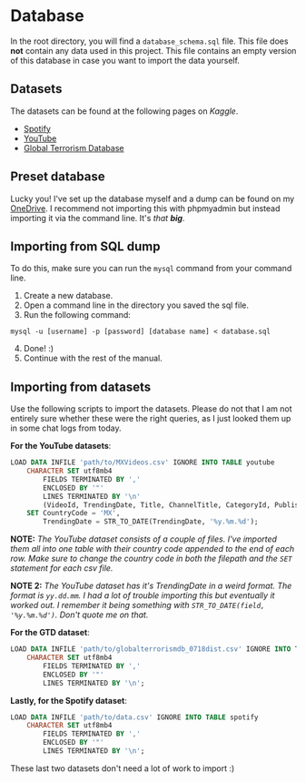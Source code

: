 # Database
In the root directory, you will find a `database_schema.sql` file. This file does **not** contain any data used in this project. This file contains an empty version of this database in case you want to import the data yourself.

## Datasets
The datasets can be found at the following pages on *Kaggle*.
- [Spotify](https://www.kaggle.com/edumucelli/spotifys-worldwide-daily-song-ranking)
- [YouTube](https://www.kaggle.com/datasnaek/youtube-new)
- [Global Terrorism Database](https://www.kaggle.com/START-UMD/gtd)

## Preset database
Lucky you! I've set up the database myself and a dump can be found on my [OneDrive](https://newuniversity-my.sharepoint.com/:u:/g/personal/ryan_de_jonge_student_nhlstenden_com/Ee6t_UjXR7VKoG89icNRFwoBll7kllj1FewMUNaHtzY_9A?e=0cYXSX). I recommend not importing this with phpmyadmin but instead importing it via the command line. It's _that **big**_.

## Importing from SQL dump
To do this, make sure you can run the `mysql` command from your command line.
1. Create a new database.
2. Open a command line in the directory you saved the sql file.
3. Run the following command: 
```
mysql -u [username] -p [password] [database name] < database.sql
```
4. Done! :)
5. Continue with the rest of the manual.

## Importing from datasets
Use the following scripts to import the datasets. Please do not that I am not entirely sure whether these were the right queries, as I just looked them up in some chat logs from today.

**For the YouTube datasets**:
```sql
LOAD DATA INFILE 'path/to/MXVideos.csv' IGNORE INTO TABLE youtube
    CHARACTER SET utf8mb4
        FIELDS TERMINATED BY ','
        ENCLOSED BY '"'
        LINES TERMINATED BY '\n'
        (VideoId, TrendingDate, Title, ChannelTitle, CategoryId, PublishTime, Tags, Views, Likes, Dislikes, CommentCount, ThumbnailLink, CommentsDisabled, RatingsDisabled, VideoErrorOrRemoved, Description)
    SET CountryCode = 'MX',
        TrendingDate = STR_TO_DATE(TrendingDate, '%y.%m.%d');
```
**NOTE:** *The YouTube dataset consists of a couple of files. I've imported them all into one table with their country code appended to the end of each row. Make sure to change the country code in both the filepath and the `SET` statement for each csv file.*

**NOTE 2:** *The YouTube dataset has it's TrendingDate in a weird format. The format is `yy.dd.mm`. I had a lot of trouble importing this but eventually it worked out. I remember it being something with `STR_TO_DATE(field, '%y.%m.%d')`. Don't quote me on that.*

**For the GTD dataset**:
```sql
LOAD DATA INFILE 'path/to/globalterrorismdb_0718dist.csv' IGNORE INTO TABLE gtd
    CHARACTER SET utf8mb4
        FIELDS TERMINATED BY ','
        ENCLOSED BY '"'
        LINES TERMINATED BY '\n';
```

**Lastly, for the Spotify dataset**:
```sql
LOAD DATA INFILE 'path/to/data.csv' IGNORE INTO TABLE spotify
    CHARACTER SET utf8mb4
        FIELDS TERMINATED BY ','
        ENCLOSED BY '"'
        LINES TERMINATED BY '\n';
```
These last two datasets don't need a lot of work to import :)